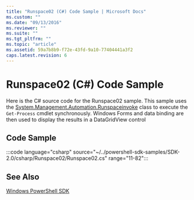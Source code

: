 ```yaml
---
title: "Runspace02 (C#) Code Sample | Microsoft Docs"
ms.custom: ""
ms.date: "09/13/2016"
ms.reviewer: ""
ms.suite: ""
ms.tgt_pltfrm: ""
ms.topic: "article"
ms.assetid: 59a7b8b9-f72e-43fd-9a10-77404441a3f2
caps.latest.revision: 6
---
```

# Runspace02 (C#) Code Sample

Here is the C# source code for the Runspace02 sample. This sample uses the
[System.Management.Automation.Runspaceinvoke](/dotnet/api/System.Management.Automation.RunspaceInvoke)
class to execute the `Get-Process` cmdlet synchronously. Windows Forms and data binding are then
used to display the results in a DataGridView control

## Code Sample

:::code language="csharp" source="~/../powershell-sdk-samples/SDK-2.0/csharp/Runspace02/Runspace02.cs" range="11-82":::

## See Also

[Windows PowerShell SDK](../windows-powershell-reference.md)
